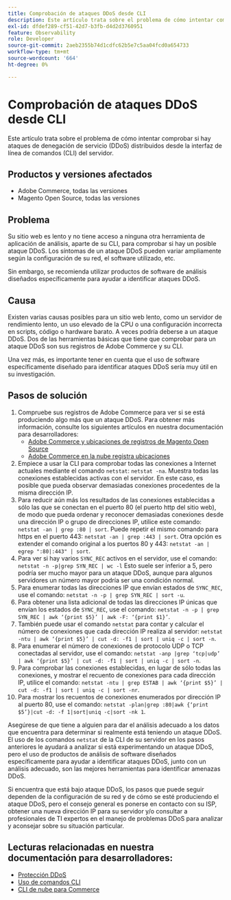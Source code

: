 ```yaml
---
title: Comprobación de ataques DDoS desde CLI
description: Este artículo trata sobre el problema de cómo intentar comprobar si hay ataques de denegación de servicio (DDoS) distribuidos desde la interfaz de línea de comandos (CLI) del servidor.
exl-id: dfdef289-cf51-42d7-b3fb-d4d2d3760951
feature: Observability
role: Developer
source-git-commit: 2aeb2355b74d1cdfc62b5e7c5aa04fcd0a654733
workflow-type: tm+mt
source-wordcount: '664'
ht-degree: 0%

---
```


# Comprobación de ataques DDoS desde CLI

Este artículo trata sobre el problema de cómo intentar comprobar si hay ataques de denegación de servicio (DDoS) distribuidos desde la interfaz de línea de comandos (CLI) del servidor.

## Productos y versiones afectados

* Adobe Commerce, todas las versiones
* Magento Open Source, todas las versiones

## Problema

Su sitio web es lento y no tiene acceso a ninguna otra herramienta de aplicación de análisis, aparte de su CLI, para comprobar si hay un posible ataque DDoS. Los síntomas de un ataque DDoS pueden variar ampliamente según la configuración de su red, el software utilizado, etc.

Sin embargo, se recomienda utilizar productos de software de análisis diseñados específicamente para ayudar a identificar ataques DDoS.

## Causa

Existen varias causas posibles para un sitio web lento, como un servidor de rendimiento lento, un uso elevado de la CPU o una configuración incorrecta en scripts, código o hardware barato. A veces podría deberse a un ataque DDoS. Dos de las herramientas básicas que tiene que comprobar para un ataque DDoS son sus registros de Adobe Commerce y su CLI.

Una vez más, es importante tener en cuenta que el uso de software específicamente diseñado para identificar ataques DDoS sería muy útil en su investigación.

## Pasos de solución

1. Compruebe sus registros de Adobe Commerce para ver si se está produciendo algo más que un ataque DDoS. Para obtener más información, consulte los siguientes artículos en nuestra documentación para desarrolladores:
   * [Adobe Commerce y ubicaciones de registros de Magento Open Source](https://experienceleague.adobe.com/es/docs/commerce-operations/configuration-guide/cli/enable-logging)
   * [Adobe Commerce en la nube registra ubicaciones](https://experienceleague.adobe.com/es/docs/commerce-cloud-service/user-guide/develop/test/log-locations)
1. Empiece a usar la CLI para comprobar todas las conexiones a Internet actuales mediante el comando `netstat`: `netstat -na`. Muestra todas las conexiones establecidas activas con el servidor. En este caso, es posible que pueda observar demasiadas conexiones procedentes de la misma dirección IP.
1. Para reducir aún más los resultados de las conexiones establecidas a sólo las que se conectan en el puerto 80 (el puerto http del sitio web), de modo que pueda ordenar y reconocer demasiadas conexiones desde una dirección IP o grupo de direcciones IP, utilice este comando: `netstat -an | grep :80 | sort`. Puede repetir el mismo comando para https en el puerto 443: `netstat -an | grep :443 | sort`. Otra opción es extender el comando original a los puertos 80 y 443: `netstat -an | egrep ":80|:443" | sort`.
1. Para ver si hay varios `SYNC_REC` activos en el servidor, use el comando:     `netstat -n -p|grep SYN_REC | wc -l`     Esto suele ser inferior a 5, pero podría ser mucho mayor para un ataque DDoS, aunque para algunos servidores un número mayor podría ser una condición normal.
1. Para enumerar todas las direcciones IP que envían estados de `SYNC_REC`, use el comando: `netstat -n -p | grep SYN_REC | sort -u`.
1. Para obtener una lista adicional de todas las direcciones IP únicas que envían los estados de `SYNC_REC`, use el comando: `netstat -n -p | grep SYN_REC | awk ‘{print $5}’ | awk -F: ‘{print $1}’`.
1. También puede usar el comando `netstat` para contar y calcular el número de conexiones que cada dirección IP realiza al servidor: `netstat -ntu | awk ‘{print $5}’ | cut -d: -f1 | sort | uniq -c | sort -n`.
1. Para enumerar el número de conexiones de protocolo UDP o TCP conectadas al servidor, use el comando: `netstat -anp |grep ‘tcp|udp’ | awk ‘{print $5}’ | cut -d: -f1 | sort | uniq -c | sort -n`.
1. Para comprobar las conexiones establecidas, en lugar de sólo todas las conexiones, y mostrar el recuento de conexiones para cada dirección IP, utilice el comando: `netstat -ntu | grep ESTAB | awk ‘{print $5}’ | cut -d: -f1 | sort | uniq -c | sort -nr`.
1. Para mostrar los recuentos de conexiones enumerados por dirección IP al puerto 80, use el comando: `netstat -plan|grep :80|awk {‘print $5’}|cut -d: -f 1|sort|uniq -c|sort -nk 1`.

Asegúrese de que tiene a alguien para dar el análisis adecuado a los datos que encuentra para determinar si realmente está teniendo un ataque DDoS. El uso de los comandos `netstat` de la CLI de su servidor en los pasos anteriores le ayudará a analizar si está experimentando un ataque DDoS, pero el uso de productos de análisis de software diseñados específicamente para ayudar a identificar ataques DDoS, junto con un análisis adecuado, son las mejores herramientas para identificar amenazas DDoS.

Si encuentra que está bajo ataque DDoS, los pasos que puede seguir dependen de la configuración de su red y de cómo se esté produciendo el ataque DDoS, pero el consejo general es ponerse en contacto con su ISP, obtener una nueva dirección IP para su servidor y/o consultar a profesionales de TI expertos en el manejo de problemas DDoS para analizar y aconsejar sobre su situación particular.

## Lecturas relacionadas en nuestra documentación para desarrolladores:

* [Protección DDoS](https://experienceleague.adobe.com/es/docs/commerce-cloud-service/user-guide/cdn/fastly#ddos-protection)
* [Uso de comandos CLI](https://experienceleague.adobe.com/es/docs/commerce-operations/configuration-guide/deployment/examples/example-using-cli)
* [CLI de nube para Commerce](https://experienceleague.adobe.com/es/docs/commerce-cloud-service/user-guide/dev-tools/cloud-cli/cloud-cli-overview)
